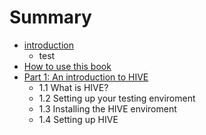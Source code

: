 # Summary

* [introduction](README.md)
   * test
* [How to use this book](how_to_use_this_book.md)
* [Part 1: An introduction to HIVE](Part1/part_1_an_introduction_to_hive.md)
   * 1.1 What is HIVE?
   * 1.2 Setting up your testing enviroment
   * 1.3 Installing the HIVE enviroment
   * 1.4 Setting up HIVE

